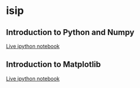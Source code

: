 # isip

## Introduction to Python and Numpy
[Live ipython notebook](https://mybinder.org/v2/gh/otl-artorg/isip/master?filepath=python-intro%2Fintroduction.ipynb)

## Introduction to Matplotlib
[Live ipython notebook](https://mybinder.org/v2/gh/otl-artorg/isip/master?filepath=python-intro%2Fmatplotlib.ipynb)
